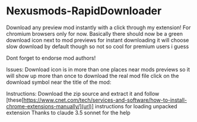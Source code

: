 # Nexusmods-RapidDownloader
Download any preview mod instantly with a click through my extension!
For chromium browsers only for now.
Basically there should now be a green download icon next to mod previews for instant downloading it will choose slow download by default though so not so cool for premium users i guess

Dont forget to endorse mod authors!

Issues:
Download icon is in more than one places near mods previews so it will show up more than once to download the real mod file click on the download symbol near the title of the mod:

Instructions:
Download the zip source and extract it and follow [these[https://www.cnet.com/tech/services-and-software/how-to-install-chrome-extensions-manually/](url)] instructions for loading unpacked extension
Thanks to claude 3.5 sonnet for the help
